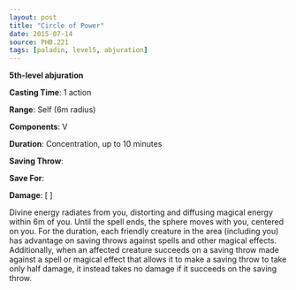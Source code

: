 ```yaml
---
layout: post
title: "Circle of Power"
date: 2015-07-14
source: PHB.221
tags: [paladin, level5, abjuration]
---
```


**5th-level abjuration**

**Casting Time**: 1 action

**Range**: Self (6m radius)

**Components**: V

**Duration**: Concentration, up to 10 minutes

**Saving Throw**:

**Save For**:

**Damage**: [ ]

Divine energy radiates from you, distorting and diffusing magical energy within 6m of you. Until the spell ends, the sphere moves with you, centered on you. For the duration, each friendly creature in the area (including you) has advantage on saving throws against spells and other magical effects. Additionally, when an affected creature succeeds on a saving throw made against a spell or magical effect that allows it to make a saving throw to take only half damage, it instead takes no damage if it succeeds on the saving throw.